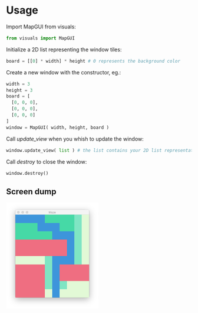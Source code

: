 # Usage

Import MapGUI from visuals:

```Python
from visuals import MapGUI
```

Initialize a 2D list representing the window tiles:

```Python
board = [[0] * width] * height # 0 represents the background color
```

Create a new window with the constructor, eg.:

```Python
width = 3
height = 3
board = [
  [0, 0, 0],
  [0, 0, 0],
  [0, 0, 0]
]
window = MapGUI( width, height, board )
```

Call *update_view* when you whish to update the window:

```Python
window.update_view( list ) # the list contains your 2D list representation of the window
```

Call *destroy* to close the window:

```Python
window.destroy()
```

## Screen dump
<img src="https://raw.githubusercontent.com/jorgenkg/IT3105/master/module1/gui_screendump.png" width="250px" />
